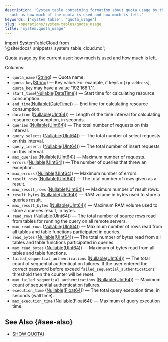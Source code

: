 ```yaml
---
description: 'System table containing formation about quota usage by the current user
  such as how much of the quota is used and how much is left.'
keywords: ['system table', 'quota_usage']
slug: /operations/system-tables/quota_usage
title: 'system.quota_usage'
---
```


import SystemTableCloud from '@site/docs/_snippets/_system_table_cloud.md';

<SystemTableCloud/>

Quota usage by the current user: how much is used and how much is left.

Columns:
- `quota_name` ([String](../../sql-reference/data-types/string.md)) — Quota name.
- `quota_key`([String](../../sql-reference/data-types/string.md)) — Key value. For example, if keys = \[`ip address`\], `quota_key` may have a value '192.168.1.1'.
- `start_time`([Nullable](../../sql-reference/data-types/nullable.md)([DateTime](../../sql-reference/data-types/datetime.md))) — Start time for calculating resource consumption.
- `end_time`([Nullable](../../sql-reference/data-types/nullable.md)([DateTime](../../sql-reference/data-types/datetime.md))) — End time for calculating resource consumption.
- `duration` ([Nullable](../../sql-reference/data-types/nullable.md)([UInt64](../../sql-reference/data-types/int-uint.md))) — Length of the time interval for calculating resource consumption, in seconds.
- `queries` ([Nullable](../../sql-reference/data-types/nullable.md)([UInt64](../../sql-reference/data-types/int-uint.md))) — The total number of requests on this interval.
- `query_selects` ([Nullable](../../sql-reference/data-types/nullable.md)([UInt64](../../sql-reference/data-types/int-uint.md))) — The total number of select requests on this interval.
- `query_inserts` ([Nullable](../../sql-reference/data-types/nullable.md)([UInt64](../../sql-reference/data-types/int-uint.md))) — The total number of insert requests on this interval.
- `max_queries` ([Nullable](../../sql-reference/data-types/nullable.md)([UInt64](../../sql-reference/data-types/int-uint.md))) — Maximum number of requests.
- `errors` ([Nullable](../../sql-reference/data-types/nullable.md)([UInt64](../../sql-reference/data-types/int-uint.md))) — The number of queries that threw an exception.
- `max_errors` ([Nullable](../../sql-reference/data-types/nullable.md)([UInt64](../../sql-reference/data-types/int-uint.md))) — Maximum number of errors.
- `result_rows` ([Nullable](../../sql-reference/data-types/nullable.md)([UInt64](../../sql-reference/data-types/int-uint.md))) — The total number of rows given as a result.
- `max_result_rows` ([Nullable](../../sql-reference/data-types/nullable.md)([UInt64](../../sql-reference/data-types/int-uint.md))) — Maximum number of result rows.
- `result_bytes` ([Nullable](../../sql-reference/data-types/nullable.md)([UInt64](../../sql-reference/data-types/int-uint.md))) — RAM volume in bytes used to store a queries result.
- `max_result_bytes` ([Nullable](../../sql-reference/data-types/nullable.md)([UInt64](../../sql-reference/data-types/int-uint.md))) — Maximum RAM volume used to store a queries result, in bytes.
- `read_rows` ([Nullable](../../sql-reference/data-types/nullable.md)([UInt64](../../sql-reference/data-types/int-uint.md))) — The total number of source rows read from tables for running the query on all remote servers.
- `max_read_rows` ([Nullable](../../sql-reference/data-types/nullable.md)([UInt64](../../sql-reference/data-types/int-uint.md))) — Maximum number of rows read from all tables and table functions participated in queries.
- `read_bytes` ([Nullable](../../sql-reference/data-types/nullable.md)([UInt64](../../sql-reference/data-types/int-uint.md))) — The total number of bytes read from all tables and table functions participated in queries.
- `max_read_bytes` ([Nullable](../../sql-reference/data-types/nullable.md)([UInt64](../../sql-reference/data-types/int-uint.md))) — Maximum of bytes read from all tables and table functions.
- `failed_sequential_authentications` ([Nullable](../../sql-reference/data-types/nullable.md)([UInt64](../../sql-reference/data-types/float.md))) — The total count of sequential authentication failures. If the user entered the correct password before exceed `failed_sequential_authentications` threshold then the counter will be reset.
- `max_failed_sequential_authentications` ([Nullable](../../sql-reference/data-types/nullable.md)([UInt64](../../sql-reference/data-types/float.md))) — Maximum count of sequential authentication failures.
- `execution_time` ([Nullable](../../sql-reference/data-types/nullable.md)([Float64](../../sql-reference/data-types/float.md))) — The total query execution time, in seconds (wall time).
- `max_execution_time` ([Nullable](../../sql-reference/data-types/nullable.md)([Float64](../../sql-reference/data-types/float.md))) — Maximum of query execution time.

## See Also \{#see-also}

- [SHOW QUOTA](/sql-reference/statements/show#show-quota))
